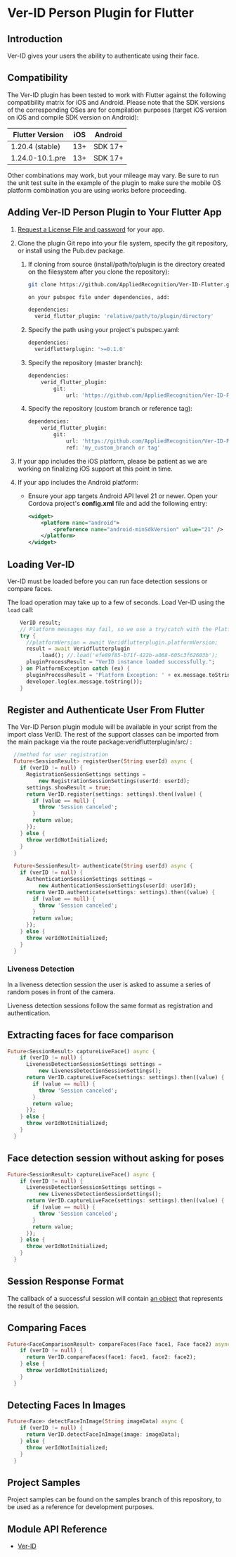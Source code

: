# Ver-ID Person Plugin for Flutter

## Introduction

Ver-ID gives your users the ability to authenticate using their face.

## Compatibility 

The Ver-ID plugin has been tested to work with Flutter against the following compatibility matrix for iOS and Android.  Please note that the SDK versions of the corresponding OSes are for compilation purposes (target iOS version on iOS and compile SDK version on Android):

| Flutter Version   | iOS       | Android   |
|-----------------  |-------    |---------  |
| 1.20.4 (stable)   | 13+       | SDK 17+   |
| 1.24.0-10.1.pre   | 13+       | SDK 17+   |


Other combinations may work, but your mileage may vary.  Be sure to run the unit test suite in the example of the plugin to make sure the mobile OS platform combination you are using works before proceeding.

## Adding Ver-ID Person Plugin to Your Flutter App

1. [Request a License File and password](https://dev.ver-id.com/admin/register) for your app.
1. Clone the plugin Git repo into your file system, specify the git repository, or install using the Pub.dev package.  


	1. If cloning from source (install/path/to/plugin is the directory created on the filesystem after you clone the repository):

		~~~bash
		git clone https://github.com/AppliedRecognition/Ver-ID-Flutter.git on your filesystem

		on your pubspec file under dependencies, add:

		dependencies:
		  verid_flutter_plugin: 'relative/path/to/plugin/directory'
		~~~

	1. Specify the path using your project's pubspec.yaml:

		~~~bash
		dependencies:
          veridflutterplugin: '>=0.1.0'
		~~~

    1. Specify the repository (master branch):
        ~~~bash
        dependencies:
            verid_flutter_plugin:
                git:
                    url: 'https://github.com/AppliedRecognition/Ver-ID-Flutter.git'
        ~~~

    1. Specify the repository (custom branch or reference tag):
        ~~~bash
        dependencies:
            verid_flutter_plugin:
                git:
                    url: 'https://github.com/AppliedRecognition/Ver-ID-Flutter.git'
                    ref: 'my_custom_branch or tag'
        ~~~


1. If your app includes the iOS platform, please be patient as we are working on finalizing iOS support at this point in time.
4. If your app includes the Android platform:
    - Ensure your app targets Android API level 21 or newer. Open your Cordova project's **config.xml** file and add the following entry:
        
        ~~~xml
        <widget>
            <platform name="android">
                <preference name="android-minSdkVersion" value="21" />
            </platform>
        </widget>
        ~~~    
   
## Loading Ver-ID

Ver-ID must be loaded before you can run face detection sessions or compare faces.

The load operation may take up to a few of seconds. Load Ver-ID using the `load` call:

~~~dart
    VerID result;
    // Platform messages may fail, so we use a try/catch with the PlatformException
    try {
      //platformVersion = await Veridflutterplugin.platformVersion;
      result = await Veridflutterplugin
          .load(); //.load('efe89f85-b71f-422b-a068-605c3f62603b');
      pluginProcessResult = "VerID instance loaded successfully.";
    } on PlatformException catch (ex) {
      pluginProcessResult = 'Platform Exception: ' + ex.message.toString();
      developer.log(ex.message.toString());
    }
~~~

## Register and Authenticate User From Flutter
The Ver-ID Person plugin module will be available in your script from the import class VerID.  The rest of the support classes can be imported from the main package via the route package:veridflutterplugin/src/ :

~~~dart
  //method for user registration
  Future<SessionResult> registerUser(String userId) async {
    if (verID != null) {
      RegistrationSessionSettings settings =
          new RegistrationSessionSettings(userId: userId);
      settings.showResult = true;
      return VerID.register(settings: settings).then((value) {
        if (value == null) {
          throw 'Session canceled';
        }
        return value;
      });
    } else {
      throw verIdNotInitialized;
    }
  }
  
  Future<SessionResult> authenticate(String userId) async {
    if (verID != null) {
      AuthenticationSessionSettings settings =
          new AuthenticationSessionSettings(userId: userId);
      return VerID.authenticate(settings: settings).then((value) {
        if (value == null) {
          throw 'Session canceled';
        }
        return value;
      });
    } else {
      throw verIdNotInitialized;
    }
  }
~~~


### Liveness Detection

In a liveness detection session the user is asked to assume a series of random poses in front of the camera.

Liveness detection sessions follow the same format as registration and authentication.

## Extracting faces for face comparison

~~~dart
Future<SessionResult> captureLiveFace() async {
    if (verID != null) {
      LivenessDetectionSessionSettings settings =
          new LivenessDetectionSessionSettings();
      return VerID.captureLiveFace(settings: settings).then((value) {
        if (value == null) {
          throw 'Session canceled';
        }
        return value;
      });
    } else {
      throw verIdNotInitialized;
    }
  }
~~~

## Face detection session without asking for poses

~~~dart
Future<SessionResult> captureLiveFace() async {
    if (verID != null) {
      LivenessDetectionSessionSettings settings =
          new LivenessDetectionSessionSettings();
      return VerID.captureLiveFace(settings: settings).then((value) {
        if (value == null) {
          throw 'Session canceled';
        }
        return value;
      });
    } else {
      throw verIdNotInitialized;
    }
  }
~~~

## Session Response Format
The callback of a successful session will contain [an object](https://appliedrecognition.github.io/Ver-ID-Person-Cordova-Plugin/classes/_ver_id_.sessionresult.html) that represents the result of the session.

## Comparing Faces

~~~dart
Future<FaceComparisonResult> compareFaces(Face face1, Face face2) async {
    if (verID != null) {
      return VerID.compareFaces(face1: face1, face2: face2);
    } else {
      throw verIdNotInitialized;
    }
  }
~~~

## Detecting Faces In Images

~~~dart
Future<Face> detectFaceInImage(String imageData) async {
    if (verID != null) {
      return VerID.detectFaceInImage(image: imageData);
    } else {
      throw verIdNotInitialized;
    }
  }
~~~

## Project Samples
Project samples can be found on the samples branch of this repository, to be used as a reference for development purposes.

## Module API Reference
- [Ver-ID](https://appliedrecognition.github.io/Ver-ID-Person-Cordova-Plugin/modules/_ver_id_.html)

